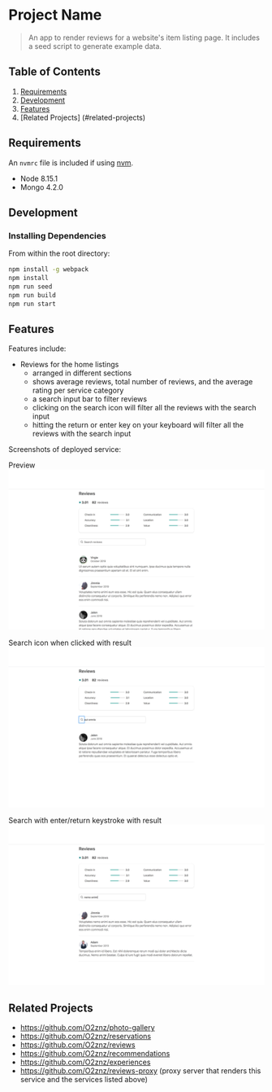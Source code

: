 # Project Name

> An app to render reviews for a website's item listing page. It includes a seed script to generate example data.

## Table of Contents

1. [Requirements](#requirements)
2. [Development](#development)
3. [Features](#features)
4. [Related Projects] (#related-projects)

## Requirements

An `nvmrc` file is included if using [nvm](https://github.com/creationix/nvm).

- Node 8.15.1
- Mongo 4.2.0

## Development

### Installing Dependencies

From within the root directory:

```sh
npm install -g webpack
npm install
npm run seed
npm run build
npm run start
```

## Features

Features include:
  - Reviews for the home listings
    - arranged in different sections
    - shows average reviews, total number of reviews, and the average rating per service category
    - a search input bar to filter reviews
    - clicking on the search icon will filter all the reviews with the search input
    - hitting the return or enter key on your keyboard will filter all the reviews with the search input

Screenshots of deployed service:

Preview
<img width="827" alt="screenshot1" src="/client/dist/reviews-screenshots/reviews-preview.png">

Search icon when clicked with result
<img width="827" alt="screenshot2" src="/client/dist/reviews-screenshots/reviews-searchicon.png">

Search with enter/return keystroke with result
<img width="827" alt="screenshot3" src="/client/dist/reviews-screenshots/reviews-enterkeystroke.png">

## Related Projects

  - https://github.com/O2znz/photo-gallery
  - https://github.com/O2znz/reservations
  - https://github.com/O2znz/reviews
  - https://github.com/O2znz/recommendations
  - https://github.com/O2znz/experiences
  - https://github.com/O2znz/reviews-proxy (proxy server that renders this service and the services listed above)
